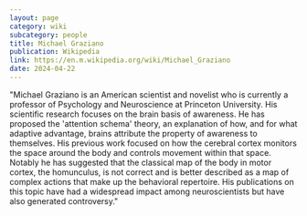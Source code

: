 ```yaml
---
layout: page
category: wiki
subcategory: people
title: Michael Graziano
publication: Wikipedia
link: https://en.m.wikipedia.org/wiki/Michael_Graziano
date: 2024-04-22
---
```


"Michael Graziano is an American scientist and novelist who is currently a professor of Psychology and Neuroscience at Princeton University. His scientific research focuses on the brain basis of awareness. He has proposed the 'attention schema' theory, an explanation of how, and for what adaptive advantage, brains attribute the property of awareness to themselves. His previous work focused on how the cerebral cortex monitors the space around the body and controls movement within that space. Notably he has suggested that the classical map of the body in motor cortex, the homunculus, is not correct and is better described as a map of complex actions that make up the behavioral repertoire. His publications on this topic have had a widespread impact among neuroscientists but have also generated controversy."
